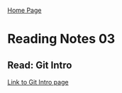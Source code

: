 [Home Page](https://devaoc.github.io/reading-notes/)

# Reading Notes 03

## Read: Git Intro

[Link to Git Intro page](https://blog.udemy.com/git-tutorial-a-comprehensive-guide/)

